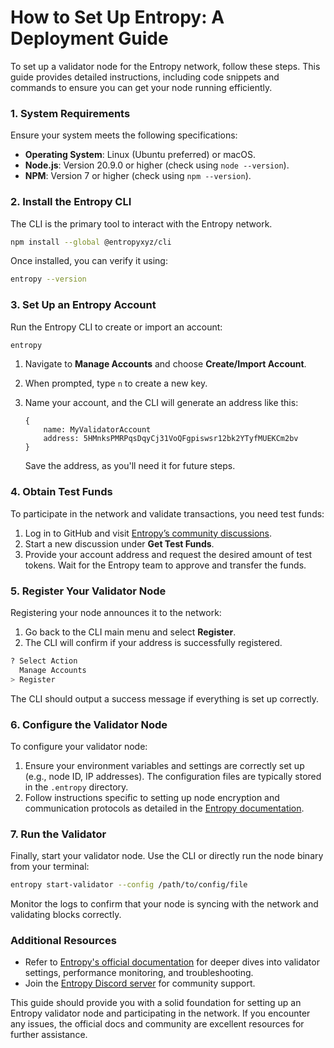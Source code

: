 # How to Set Up Entropy: A Deployment Guide

To set up a validator node for the Entropy network, follow these steps. This guide provides detailed instructions, including code snippets and commands to ensure you can get your node running efficiently.

### 1. **System Requirements**
Ensure your system meets the following specifications:
- **Operating System**: Linux (Ubuntu preferred) or macOS.
- **Node.js**: Version 20.9.0 or higher (check using `node --version`).
- **NPM**: Version 7 or higher (check using `npm --version`).

### 2. **Install the Entropy CLI**
The CLI is the primary tool to interact with the Entropy network.

```bash
npm install --global @entropyxyz/cli
```

Once installed, you can verify it using:

```bash
entropy --version
```

### 3. **Set Up an Entropy Account**
Run the Entropy CLI to create or import an account:

```bash
entropy
```

1. Navigate to **Manage Accounts** and choose **Create/Import Account**.
2. When prompted, type `n` to create a new key.
3. Name your account, and the CLI will generate an address like this:

   ```
   {
       name: MyValidatorAccount
       address: 5HMnksPMRPqsDqyCj31VoQFgpiswsr12bk2YTyfMUEKCm2bv
   }
   ```

   Save the address, as you'll need it for future steps.

### 4. **Obtain Test Funds**
To participate in the network and validate transactions, you need test funds:
1. Log in to GitHub and visit [Entropy’s community discussions](https://github.com/entropyxyz/community).
2. Start a new discussion under **Get Test Funds**.
3. Provide your account address and request the desired amount of test tokens. Wait for the Entropy team to approve and transfer the funds.

### 5. **Register Your Validator Node**
Registering your node announces it to the network:

1. Go back to the CLI main menu and select **Register**.
2. The CLI will confirm if your address is successfully registered.

```bash
? Select Action
  Manage Accounts
> Register
```

The CLI should output a success message if everything is set up correctly.

### 6. **Configure the Validator Node**
To configure your validator node:
1. Ensure your environment variables and settings are correctly set up (e.g., node ID, IP addresses). The configuration files are typically stored in the `.entropy` directory.
2. Follow instructions specific to setting up node encryption and communication protocols as detailed in the [Entropy documentation](https://docs.entropy.xyz).

### 7. **Run the Validator**
Finally, start your validator node. Use the CLI or directly run the node binary from your terminal:

```bash
entropy start-validator --config /path/to/config/file
```

Monitor the logs to confirm that your node is syncing with the network and validating blocks correctly.

### Additional Resources
- Refer to [Entropy's official documentation](https://docs.entropy.xyz) for deeper dives into validator settings, performance monitoring, and troubleshooting.
- Join the [Entropy Discord server](https://discord.com/invite/entropy) for community support.

This guide should provide you with a solid foundation for setting up an Entropy validator node and participating in the network. If you encounter any issues, the official docs and community are excellent resources for further assistance.
